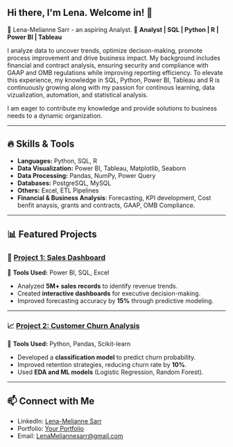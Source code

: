 ## Hi there, I'm Lena. Welcome in! 👋

<!--
**Lenamelianne25/LenaMelianne25** is a ✨ _special_ ✨ repository because its `README.md` (this file) appears on your GitHub profile.

Here are some ideas to get you started:

- 🔭 I’m currently working on ...
- 🌱 I’m currently learning ...
- 👯 I’m looking to collaborate on ...
- 🤔 I’m looking for help with ...
- 💬 Ask me about ...
- 📫 How to reach me: ...
- 😄 Pronouns: ...
- ⚡ Fun fact: ...
-->
👋 Lena-Melianne Sarr - an aspiring Analyst.
🎯 **Analyst | SQL | Python | R | Power BI | Tableau**  

I analyze data to uncover trends, optimize decison-making, promote process improvement and drive business impact. My background includes financial and contract analysis, ensuring security and compliance with GAAP and OMB regulations while improving reporting efficiency. To elevate this experience, my knowledge in SQL, Python, Power BI, Tableau and R is continuously growing along with my passion for continous learning, data vizualization, automation, and statistical analysis. 

I am eager to contribute my knowledge and provide solutions to business needs to a dynamic organization.

---

## 🔥 Skills & Tools  
- **Languages:** Python, SQL, R  
- **Data Visualization:** Power BI, Tableau, Matplotlib, Seaborn  
- **Data Processing:** Pandas, NumPy, Power Query  
- **Databases:** PostgreSQL, MySQL  
- **Others:** Excel, ETL Pipelines
- **Financial & Business Analysis**: Forecasting, KPI development,
  Cost benfit anaysis, grants and contracts, GAAP, OMB Compliance.

---

## 📊 Featured Projects  

### 🚀 [Project 1: Sales Dashboard](https://github.com/yourusername/sales-dashboard)  
📌 **Tools Used:** Power BI, SQL, Excel  
- Analyzed **5M+ sales records** to identify revenue trends.  
- Created **interactive dashboards** for executive decision-making.  
- Improved forecasting accuracy by **15%** through predictive modeling.  

---

### 📈 [Project 2: Customer Churn Analysis](https://github.com/yourusername/churn-analysis)  
📌 **Tools Used:** Python, Pandas, Scikit-learn  
- Developed a **classification model** to predict churn probability.  
- Improved retention strategies, reducing churn rate by **10%**.  
- Used **EDA and ML models** (Logistic Regression, Random Forest).  

---

## 📫 Connect with Me  
- LinkedIn: [Lena-Melianne Sarr](https://linkedin.com/in/lena-melianne-sarr)  
- Portfolio: [Your Portfolio](https://yourwebsite.com)  
- Email: LenaMeliannesarr@gmail.com
